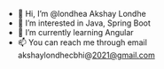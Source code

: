 - 👋 Hi, I’m @londhea Akshay Londhe
- 👀 I’m interested in Java, Spring Boot
- 🌱 I’m currently learning Angular 
- 📫 You can reach me through email akshaylondhecbhi@2021@gmail.com

<!---
londhea/londhea is a ✨ special ✨ repository because its `README.md` (this file) appears on your GitHub profile.
You can click the Preview link to take a look at your changes.
--->
